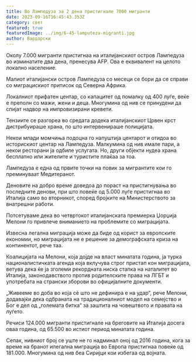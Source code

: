 ```yaml
---
title: Во Лампедуза за 2 дена пристигнале 7000 мигранти
date: 2023-09-16T16:45:43.353Z
category: свет
featured: true
featuredImage: ../img/6-45-lamputeza-migranti.jpg
author: Вардарски
---
```

Околу 7.000 мигранти пристигнаа на италијанскиот остров Лампедуза во изминатите два дена, пренесува AFP. Ова е еквивалент на целото локално население.

Малиот италијански остров Лампедуза со месеци се бори да се справи со миграцискиот притисок од Северна Африка.

Локалниот прифатен центар, со капацитет од помалку од 400 луѓе, веќе е преполн со мажи, жени и деца. Многумина од нив се принудени да спијат надвор на импровизирани кревети.

Тензиите се разгореа во средата додека италијанскиот Црвен крст дистрибуираше храна, по што интервенираше полицијата.

Некои млади момчиња подоцна го напуштија центарот и отидоа во историскиот центар на Лампедуза. Малкумина од нив имале пари, а некои ресторани ја одбиле услугата. Но, други објекти нудеа храна бесплатно или жителите и туристите плаќаа за тоа.

Лампедуза е една од првите точки на повик за мигрантите кои го преминуваат Медитеранот.

Деновите на добро време доведоа до пораст на пристигнувања во последните денови, при што повеќе од 5.000 луѓе пристигнаа во Италија само во вторникот, според бројките на Министерството за внатрешни работи.

Потсетуваме дека во четвртокот италијанската премиерка Џорџија Мелони го привлече вниманието на проблемите со миграцијата.

Извесна легална миграција може да биде од корист за европските економии, но миграцијата не е решение за демографската криза на континентот, рече таа.

Коалицијата на Мелони, која дојде на власт минатата година, ја турка националистичката агенда која вклучува строг пристап кон миграцијата, ветува дека ќе ја зголеми рекордната ниска стапка на наталитет во Италија, законодавството против родителските права на ЛГБТ и употребата на странски зборови во официјалните документи.

„Живееме во доба во која сè што не дефинира е на удар“, рече Мелони, додавајќи дека одбраната на традиционалниот модел на семејство и Бог е дел од „големата битка“ за заштита на човештвото и правата на луѓето.

Речиси 124.000 мигранти пристигнале на бреговите на Италија досега оваа година, од 65.500 во истиот период минатата година.

Сепак, нивниот број се уште не го надминал оној од 2016 година, кога за време на бранот илегална миграција во Европа пристигнаа повеќе од 181.000. Многумина од нив беа Сиријци кои избегаа од војната.